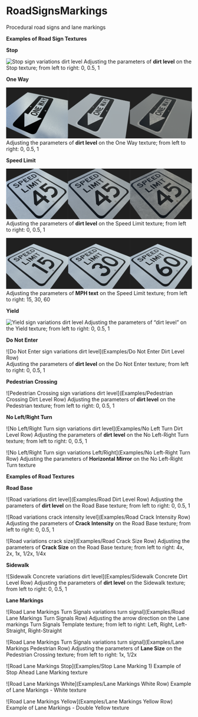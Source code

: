 # RoadSignsMarkings
Procedural road signs and lane markings

**Examples of Road Sign Textures**

**Stop**


![Stop sign variations dirt level](Examples/Stop%20Sign%20%20Dirt%20Level%20.png)
Adjusting the parameters of **dirt level** on the Stop texture; from left to right: 0, 0.5, 1


**One Way**

![One Way sign variations dirt level](Examples/One%20Way%20Dirt%20Level%20Row.png)
Adjusting the parameters of **dirt level** on the One Way texture; from left to right: 0, 0.5, 1


**Speed Limit**


![Speed Limit sign variations dirt level](Examples/Speed%20Limit%20Dirt%20Level%20Row.png)
Adjusting the parameters of **dirt level** on the Speed Limit texture; from left to right: 0, 0.5, 1

![Speed Limit sign variations MPH](Examples/Speed%20Limit%20MPH%20Row.png)
Adjusting the parameters of **MPH text** on the Speed Limit texture; from left to right: 15, 30, 60


**Yield**


![Yield sign variations dirt level](Examples/Yield%20Dirt%20Level%20Row)
Adjusting the parameters of “dirt level” on the Yield texture; from left to right: 0, 0.5, 1	


**Do Not Enter**
	
	
![Do Not Enter sign variations dirt level](Examples/Do Not Enter Dirt Level Row)	
Adjusting the parameters of **dirt level** on the Do Not Enter texture; from left to right: 0, 0.5, 1


**Pedestrian Crossing**


![Pedestrian Crossing sign variations dirt level](Examples/Pedestrian Crossing Dirt Level Row)
Adjusting the parameters of **dirt level** on the Pedestrian texture; from left to right: 0, 0.5, 1


**No Left/Right Turn**


![No Left/Right Turn sign variations dirt level](Examples/No Left Turn Dirt Level Row)
Adjusting the parameters of **dirt level** on the No Left-Right Turn texture; from left to right: 0, 0.5, 1


![No Left/Right Turn sign variations Left/Right](Examples/No Left-Right Turn Row)
Adjusting the parameters of **Horizontal Mirror** on the No Left-Right Turn texture





**Examples of Road Textures**

**Road Base**


![Road variations dirt level](Examples/Road Dirt Level Row)
Adjusting the parameters of **dirt level** on the Road Base texture; from left to right: 0, 0.5, 1

![Road variations crack intensity level](Examples/Road Crack Intensity Row)
Adjusting the parameters of **Crack Intensity** on the Road Base texture; from left to right: 0, 0.5, 1

![Road variations crack size](Examples/Road Crack Size Row)
Adjusting the parameters of **Crack Size** on the Road Base texture; from left to right: 4x, 2x, 1x, 1/2x, 1/4x


**Sidewalk**


![Sidewalk Concrete variations dirt level](Examples/Sidewalk Concrete Dirt Level Row)
Adjusting the parameters of **dirt level** on the Sidewalk texture; from left to right: 0, 0.5, 1


**Lane Markings**


![Road Lane Markings Turn Signals variations turn signal](Examples/Road Lane Markings Turn Signals Row)
Adjusting the arrow direction on the Lane markings Turn Signals Template texture; from left to right: Left, Right, Left-Straight, Right-Straight

![Road Lane Markings Turn Signals variations turn signal](Examples/Lane Markings Pedestrian Row)
Adjusting the parameters of **Lane Size** on the Pedestrian Crossing texture; from left to right: 1x, 1/2x

![Road Lane Markings Stop](Examples/Stop Lane Marking 1)
Example of Stop Ahead Lane Marking texture

![Road Lane Markings White](Examples/Lane Markings White Row)
Example of Lane Markings - White texture

![Road Lane Markings Yellow](Examples/Lane Markings Yellow Row)
Example of Lane Markings - Double Yellow texture





